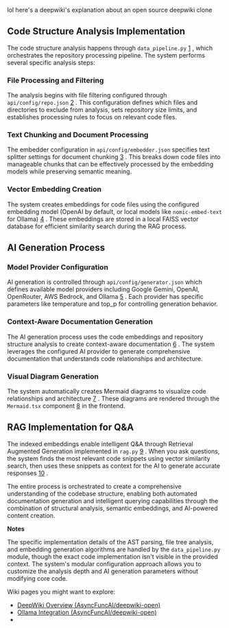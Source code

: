 lol here's a deepwiki's explanation about an open source deepwiki clone

## Code Structure Analysis Implementation

The code structure analysis happens through `data_pipeline.py` [1](#1-0) , which orchestrates the repository processing pipeline. The system performs several specific analysis steps:

### File Processing and Filtering
The analysis begins with file filtering configured through `api/config/repo.json` [2](#1-1) . This configuration defines which files and directories to exclude from analysis, sets repository size limits, and establishes processing rules to focus on relevant code files.

### Text Chunking and Document Processing
The embedder configuration in `api/config/embedder.json` specifies text splitter settings for document chunking [3](#1-2) . This breaks down code files into manageable chunks that can be effectively processed by the embedding models while preserving semantic meaning.

### Vector Embedding Creation
The system creates embeddings for code files using the configured embedding model (OpenAI by default, or local models like `nomic-embed-text` for Ollama) [4](#1-3) . These embeddings are stored in a local FAISS vector database for efficient similarity search during the RAG process.

## AI Generation Process

### Model Provider Configuration
AI generation is controlled through `api/config/generator.json` which defines available model providers including Google Gemini, OpenAI, OpenRouter, AWS Bedrock, and Ollama [5](#1-4) . Each provider has specific parameters like temperature and top_p for controlling generation behavior.

### Context-Aware Documentation Generation
The AI generation process uses the code embeddings and repository structure analysis to create context-aware documentation [6](#1-5) . The system leverages the configured AI provider to generate comprehensive documentation that understands code relationships and architecture.

### Visual Diagram Generation
The system automatically creates Mermaid diagrams to visualize code relationships and architecture [7](#1-6) . These diagrams are rendered through the `Mermaid.tsx` component [8](#1-7)  in the frontend.

## RAG Implementation for Q&A

The indexed embeddings enable intelligent Q&A through Retrieval Augmented Generation implemented in `rag.py` [9](#1-8) . When you ask questions, the system finds the most relevant code snippets using vector similarity search, then uses these snippets as context for the AI to generate accurate responses [10](#1-9) .

The entire process is orchestrated to create a comprehensive understanding of the codebase structure, enabling both automated documentation generation and intelligent querying capabilities through the combination of structural analysis, semantic embeddings, and AI-powered content creation.

**Notes**

The specific implementation details of the AST parsing, file tree analysis, and embedding generation algorithms are handled by the `data_pipeline.py` module, though the exact code implementation isn't visible in the provided context. The system's modular configuration approach allows you to customize the analysis depth and AI generation parameters without modifying core code.

Wiki pages you might want to explore:
- [DeepWiki Overview (AsyncFuncAI/deepwiki-open)](/wiki/AsyncFuncAI/deepwiki-open#1)
- [Ollama Integration (AsyncFuncAI/deepwiki-open)](/wiki/AsyncFuncAI/deepwiki-open#6.2)
- 